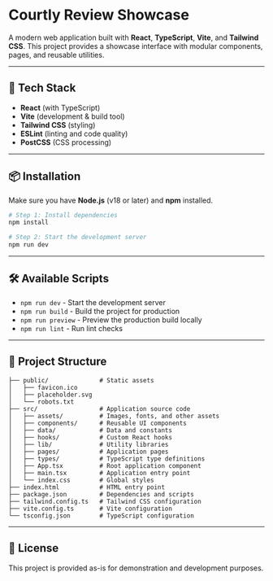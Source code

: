 # Courtly Review Showcase

A modern web application built with **React**, **TypeScript**, **Vite**, and **Tailwind CSS**.
This project provides a showcase interface with modular components, pages, and reusable utilities.

---

## 🚀 Tech Stack

* **React** (with TypeScript)
* **Vite** (development & build tool)
* **Tailwind CSS** (styling)
* **ESLint** (linting and code quality)
* **PostCSS** (CSS processing)

---

## 📦 Installation

Make sure you have **Node.js** (v18 or later) and **npm** installed.

```sh
# Step 1: Install dependencies
npm install

# Step 2: Start the development server
npm run dev
```
---

## 🛠️ Available Scripts

* `npm run dev` - Start the development server
* `npm run build` - Build the project for production
* `npm run preview` - Preview the production build locally
* `npm run lint` - Run lint checks

---

## 📂 Project Structure

```
├── public/              # Static assets
│   ├── favicon.ico
│   ├── placeholder.svg
│   └── robots.txt
├── src/                 # Application source code
│   ├── assets/          # Images, fonts, and other assets
│   ├── components/      # Reusable UI components
│   ├── data/            # Data and constants
│   ├── hooks/           # Custom React hooks
│   ├── lib/             # Utility libraries
│   ├── pages/           # Application pages
│   ├── types/           # TypeScript type definitions
│   ├── App.tsx          # Root application component
│   ├── main.tsx         # Application entry point
│   └── index.css        # Global styles
├── index.html           # HTML entry point
├── package.json         # Dependencies and scripts
├── tailwind.config.ts   # Tailwind CSS configuration
├── vite.config.ts       # Vite configuration
└── tsconfig.json        # TypeScript configuration
```

---

## 📜 License

This project is provided as-is for demonstration and development purposes.

